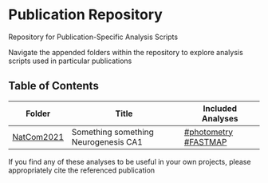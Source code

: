 # Publication Repository

Repository for Publication-Specific Analysis Scripts

Navigate the appended folders within the repository to explore analysis scripts used in particular publications

## Table of Contents

| Folder  | Title | Included Analyses |
| ------------- | ------------- | --------- |
| [NatCom2021](https://github.com/dterstege/PublicationRepo/tree/main/NatCom2021)   | Something something Neurogenesis CA1  | [#photometry](https://github.com/dterstege/PublicationRepo/tree/main/NatCom2021/FP) [#FASTMAP](https://github.com/dterstege/FASTMAP) |


If you find any of these analyses to be useful in your own projects, please appropriately cite the referenced publication

